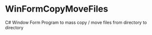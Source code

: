 # WinFormCopyMoveFiles
C# Window Form Program to mass copy / move files from directory to directory
